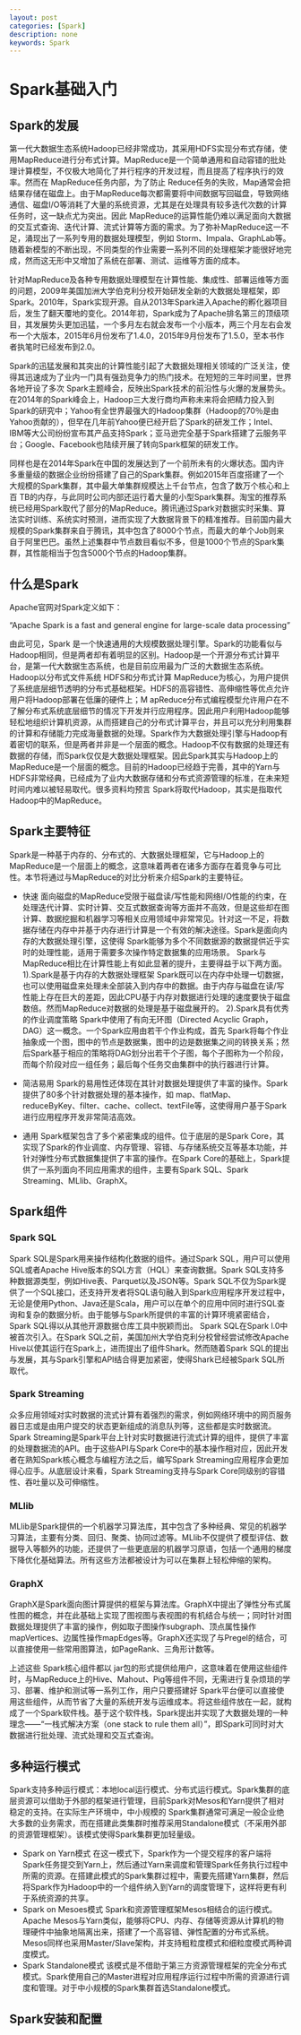 ```yaml
---
layout: post
categories: [Spark]
description: none
keywords: Spark
---
```

# Spark基础入门

## Spark的发展
第一代大数据生态系统Hadoop已经非常成功，其采用HDFS实现分布式存储，使用MapReduce进行分布式计算。MapReduce是一个简单通用和自动容错的批处理计算模型，不仅极大地简化了并行程序的开发过程，而且提高了程序执行的效率。然而在 MapReduce任务内部，为了防止 Reduce任务的失败，Map通常会把结果存储在磁盘上。由于MapReduce每次都需要将中间数据写回磁盘，导致网络通信、磁盘I/O等消耗了大量的系统资源，尤其是在处理具有较多迭代次数的计算任务时，这一缺点尤为突出。因此 MapReduce的运算性能仍难以满足面向大数据的交互式查询、迭代计算、流式计算等方面的需求。为了弥补MapReduce这一不足，涌现出了一系列专用的数据处理模型，例如 Storm、Impala、GraphLab等。随着新模型的不断出现，不同类型的作业需要一系列不同的处理框架才能很好地完成，然而这无形中又增加了系统在部署、测试、运维等方面的成本。

针对MapReduce及各种专用数据处理模型在计算性能、集成性、部署运维等方面的问题，2009年美国加洲大学伯克利分校开始研发全新的大数据处理框架，即Spark。2010年，Spark实现开源。自从2013年Spark进入Apache的孵化器项目后，发生了翻天覆地的变化。2014年初，Spark成为了Apache排名第三的顶级项目，其发展势头更加迅猛，一个多月左右就会发布一个小版本，两三个月左右会发布一个大版本，2015年6月份发布了1.4.0，2015年9月份发布了1.5.0，至本书作者执笔时已经发布到2.0。

Spark的迅猛发展和其突出的计算性能引起了大数据处理相关领域的广泛关注，使得其迅速成为了业内一门具有强劲竞争力的热门技术。在短短的三年时间里，世界各地开设了多次 Spark主题峰会，反映出Spark技术的前沿性与火爆的发展势头。在2014年的Spark峰会上，Hadoop三大发行商均声称未来将会把精力投入到Spark的研究中；Yahoo有全世界最强大的Hadoop集群（Hadoop的70％是由Yahoo贡献的），但早在几年前Yahoo便已经开启了Spark的研发工作；Intel、IBM等大公司纷纷宣布其产品支持Spark；亚马逊完全基于Spark搭建了云服务平台；Google、Facebook也陆续开展了转向Spark框架的研发工作。

同样也是在2014年Spark在中国的发展达到了一个前所未有的火爆状态。国内许多重量级的数据企业纷纷搭建了自己的Spark集群。例如2015年百度搭建了一个大规模的Spark集群，其中最大单集群规模达上千台节点，包含了数万个核心和上百 TB的内存，与此同时公司内部还运行着大量的小型Spark集群。淘宝的推荐系统已经用Spark取代了部分的MapReduce。腾讯通过Spark对数据实时采集、算法实时训练、系统实时预测，进而实现了大数据背景下的精准推荐。目前国内最大规模的Spark集群来自于腾讯，其中包含了8000个节点，而最大的单个Job则来自于阿里巴巴。虽然上述集群中节点数目看似不多，但是1000个节点的Spark集群，其性能相当于包含5000个节点的Hadoop集群。

## 什么是Spark
Apache官网对Spark定义如下：

“Apache Spark is a fast and general engine for large-scale data processing”

由此可见，Spark 是一个快速通用的大规模数据处理引擎。Spark的功能看似与Hadoop相同，但是两者却有着明显的区别。Hadoop是一个开源分布式计算平台，是第一代大数据生态系统，也是目前应用最为广泛的大数据生态系统。Hadoop以分布式文件系统 HDFS和分布式计算 MapReduce为核心，为用户提供了系统底层细节透明的分布式基础框架。HDFS的高容错性、高伸缩性等优点允许用户将Hadoop部署在低廉的硬件上；M apReduce分布式编程模型允许用户在不了解分布式系统底层细节的情况下开发并行应用程序。因此用户利用Hadoop能够轻松地组织计算机资源，从而搭建自己的分布式计算平台，并且可以充分利用集群的计算和存储能力完成海量数据的处理。Spark作为大数据处理引擎与Hadoop有着密切的联系，但是两者并非是一个层面的概念。Hadoop不仅有数据的处理还有数据的存储，而Spark仅仅是大数据处理框架。因此Spark其实与Hadoop上的MapReduce是一个层面的概念。目前的Hadoop已经趋于完善，其中的Yarn与HDFS非常经典，已经成为了业内大数据存储和分布式资源管理的标准，在未来短时间内难以被轻易取代。很多资料均预言 Spark将取代Hadoop，其实是指取代Hadoop中的MapReduce。

## Spark主要特征
Spark是一种基于内存的、分布式的、大数据处理框架，它与Hadoop上的MapReduce是一个层面上的概念，这意味着两者在诸多方面存在着竞争与可比性。本节将通过与MapReduce的对比分析来介绍Spark的主要特征。
- 快速
面向磁盘的MapReduce受限于磁盘读/写性能和网络I/O性能的约束，在处理迭代计算、实时计算、交互式数据查询等方面并不高效，但是这些却在图计算、数据挖掘和机器学习等相关应用领域中非常常见。针对这一不足，将数据存储在内存中并基于内存进行计算是一个有效的解决途径。Spark是面向内存的大数据处理引擎，这使得 Spark能够为多个不同数据源的数据提供近乎实时的处理性能，适用于需要多次操作特定数据集的应用场景。
Spark与MapReduce相比在计算性能上有如此显著的提升，主要得益于以下两方面。
1).Spark是基于内存的大数据处理框架
Spark既可以在内存中处理一切数据，也可以使用磁盘来处理未全部装入到内存中的数据。由于内存与磁盘在读/写性能上存在巨大的差距，因此CPU基于内存对数据进行处理的速度要快于磁盘数倍。然而MapReduce对数据的处理是基于磁盘展开的。
2).Spark具有优秀的作业调度策略
Spark中使用了有向无环图（Directed Acyclic Graph，DAG）这一概念。一个Spark应用由若干个作业构成，首先 Spark将每个作业抽象成一个图，图中的节点是数据集，图中的边是数据集之间的转换关系；然后Spark基于相应的策略将DAG划分出若干个子图，每个子图称为一个阶段，而每个阶段对应一组任务；最后每个任务交由集群中的执行器进行计算。

- 简洁易用
Spark的易用性还体现在其针对数据处理提供了丰富的操作。Spark提供了80多个针对数据处理的基本操作，如 map、flatMap、reduceByKey、filter、cache、collect、textFile等，这使得用户基于Spark进行应用程序开发非常简洁高效。

- 通用
Spark框架包含了多个紧密集成的组件。位于底层的是Spark Core，其实现了Spark的作业调度、内存管理、容错、与存储系统交互等基本功能，并针对弹性分布式数据集提供了丰富的操作。在Spark Core的基础上，Spark提供了一系列面向不同应用需求的组件，主要有Spark SQL、Spark Streaming、MLlib、GraphX。

## Spark组件

### Spark SQL
Spark SQL是Spark用来操作结构化数据的组件。通过Spark SQL，用户可以使用SQL或者Apache Hive版本的SQL方言（HQL）来查询数据。Spark SQL支持多种数据源类型，例如Hive表、Parquet以及JSON等。Spark SQL不仅为Spark提供了一个SQL接口，还支持开发者将SQL语句融入到Spark应用程序开发过程中，无论是使用Python、Java还是Scala，用户可以在单个的应用中同时进行SQL查询和复杂的数据分析。由于能够与Spark所提供的丰富的计算环境紧密结合，Spark SQL得以从其他开源数据仓库工具中脱颖而出。
Spark SQL在Spark l.0中被首次引入。在Spark SQL之前，美国加州大学伯克利分校曾经尝试修改Apache Hive以使其运行在Spark上，进而提出了组件Shark。然而随着Spark SQL的提出与发展，其与Spark引擎和API结合得更加紧密，使得Shark已经被Spark SQL所取代。

### Spark Streaming
众多应用领域对实时数据的流式计算有着强烈的需求，例如网络环境中的网页服务器日志或是由用户提交的状态更新组成的消息队列等，这些都是实时数据流。Spark Streaming是Spark平台上针对实时数据进行流式计算的组件，提供了丰富的处理数据流的API。由于这些API与Spark Core中的基本操作相对应，因此开发者在熟知Spark核心概念与编程方法之后，编写Spark Streaming应用程序会更加得心应手。从底层设计来看，Spark Streaming支持与Spark Core同级别的容错性、吞吐量以及可伸缩性。

### MLlib
MLlib是Spark提供的一个机器学习算法库，其中包含了多种经典、常见的机器学习算法，主要有分类、回归、聚类、协同过滤等。MLlib不仅提供了模型评估、数据导入等额外的功能，还提供了一些更底层的机器学习原语，包括一个通用的梯度下降优化基础算法。所有这些方法都被设计为可以在集群上轻松伸缩的架构。

### GraphX
GraphX是Spark面向图计算提供的框架与算法库。GraphX中提出了弹性分布式属性图的概念，并在此基础上实现了图视图与表视图的有机结合与统一；同时针对图数据处理提供了丰富的操作，例如取子图操作subgraph、顶点属性操作mapVertices、边属性操作mapEdges等。GraphX还实现了与Pregel的结合，可以直接使用一些常用图算法，如PageRank、三角形计数等。

上述这些 Spark核心组件都以 jar包的形式提供给用户，这意味着在使用这些组件时，与MapReduce上的Hive、Mahout、Pig等组件不同，无需进行复杂烦琐的学习、部署、维护和测试等一系列工作，用户只要搭建好 Spark平台便可以直接使用这些组件，从而节省了大量的系统开发与运维成本。将这些组件放在一起，就构成了一个Spark软件栈。基于这个软件栈，Spark提出并实现了大数据处理的一种理念——“一栈式解决方案（one stack to rule them all）”，即Spark可同时对大数据进行批处理、流式处理和交互式查询。

## 多种运行模式
Spark支持多种运行模式：本地local运行模式、分布式运行模式。Spark集群的底层资源可以借助于外部的框架进行管理，目前Spark对Mesos和Yarn提供了相对稳定的支持。在实际生产环境中，中小规模的 Spark集群通常可满足一般企业绝大多数的业务需求，而在搭建此类集群时推荐采用Standalone模式（不采用外部的资源管理框架）。该模式使得Spark集群更加轻量级。
- Spark on Yarn模式
在这一模式下，Spark作为一个提交程序的客户端将Spark任务提交到Yarn上，然后通过Yarn来调度和管理Spark任务执行过程中所需的资源。在搭建此模式的Spark集群过程中，需要先搭建Yarn集群，然后将Spark作为Hadoop中的一个组件纳入到Yarn的调度管理下，这样将更有利于系统资源的共享。
- Spark on Mesoes模式
Spark和资源管理框架Mesos相结合的运行模式。Apache Mesos与Yarn类似，能够将CPU、内存、存储等资源从计算机的物理硬件中抽象地隔离出来，搭建了一个高容错、弹性配置的分布式系统。Mesos同样也采用Master/Slave架构，并支持粗粒度模式和细粒度模式两种调度模式。
- Spark Standalone模式
该模式是不借助于第三方资源管理框架的完全分布式模式。Spark使用自己的Master进程对应用程序运行过程中所需的资源进行调度和管理。对于中小规模的Spark集群首选Standalone模式。

## Spark安装和配置











